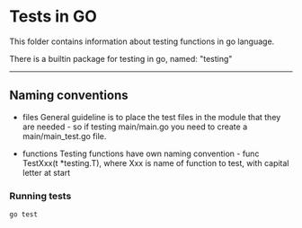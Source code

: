# Tests in GO

This folder contains information about testing functions in go language.

There is a builtin package for testing in go, named: "testing"

<hr>

## Naming conventions

* files
General guideline is to place the test files in the module that they are needed - so if testing main/main.go you need to create a main/main_test.go file.

* functions
Testing functions have own naming convention - func TestXxx(t *testing.T), where Xxx is name of function to test, with capital letter at start

### Running tests

```shell
go test
```
